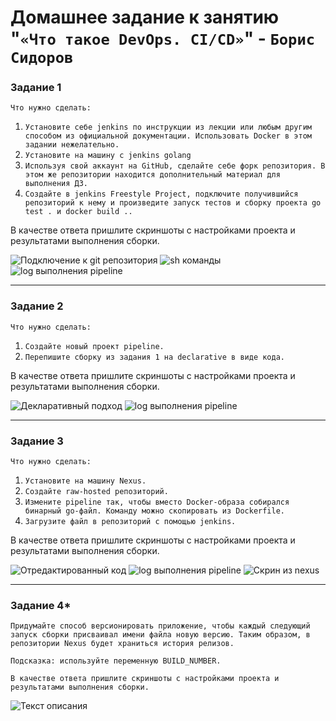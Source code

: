 # Домашнее задание к занятию "`«Что такое DevOps. CI/CD»`" - `Борис Сидоров`

### Задание 1

`Что нужно сделать:`

1. `Установите себе jenkins по инструкции из лекции или любым другим способом из официальной документации. Использовать Docker в этом задании нежелательно.`
2. `Установите на машину с jenkins golang`
3. `Используя свой аккаунт на GitHub, сделайте себе форк репозитория. В этом же репозитории находится дополнительный материал для выполнения ДЗ.`
4. `Создайте в jenkins Freestyle Project, подключите получившийся репозиторий к нему и произведите запуск тестов и сборку проекта go test . и docker build ..`

В качестве ответа пришлите скриншоты с настройками проекта и результатами выполнения сборки.

![Подключение к git репозитория](screen/8-02/task-1/8-02.task-1.1.png)
![sh команды](screen/8-02/task-1/8-02.taks.1.2.png)
![log выполнения pipeline](screen/8-02/task-1/8-02.task-1.3.png)


---

### Задание 2

`Что нужно сделать:`

1. `Создайте новый проект pipeline.`
2. `Перепишите сборку из задания 1 на declarative в виде кода.`

В качестве ответа пришлите скриншоты с настройками проекта и результатами выполнения сборки.

![Декларативный подход](screen/8-02/task-2/8-02.task-2.1.png)
![log выполнения pipeline](screen/8-02/task-2/8-02.task-2.2.png)

---

### Задание 3

`Что нужно сделать:`

1. `Установите на машину Nexus.`
2. `Создайте raw-hosted репозиторий.`
3. `Измените pipeline так, чтобы вместо Docker-образа собирался бинарный go-файл. Команду можно скопировать из Dockerfile.`
4. `Загрузите файл в репозиторий с помощью jenkins.`

В качестве ответа пришлите скриншоты с настройками проекта и результатами выполнения сборки.

![Отредактированный код](screen/8-02/task-3/8-02.task-3.1.png)
![log выполнения pipeline](screen/8-02/task-3/8-02.task-3.2.png)
![Скрин из nexus](screen/8-02/task-3/8-02.task-3.3.png)

---

### Задание 4*

```
Придумайте способ версионировать приложение, чтобы каждый следующий запуск сборки присваивал имени файла новую версию. Таким образом, в репозитории Nexus будет храниться история релизов.

Подсказка: используйте переменную BUILD_NUMBER.

В качестве ответа пришлите скриншоты с настройками проекта и результатами выполнения сборки.

```

![Текст описания](https://www.example.com/image.jpg)
